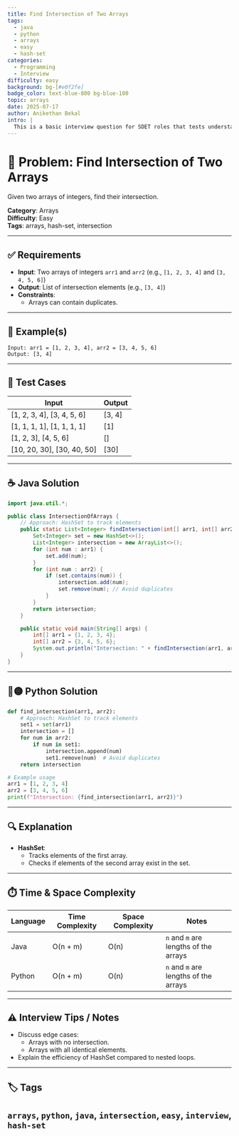 ```yaml
---
title: Find Intersection of Two Arrays
tags:
  - java
  - python
  - arrays
  - easy
  - hash-set
categories:
  - Programming
  - Interview
difficulty: easy
background: bg-[#e0f2fe]
badge_color: text-blue-800 bg-blue-100
topic: arrays
date: 2025-07-17
author: Anikethan Bekal
intro: |
  This is a basic interview question for SDET roles that tests understanding of array manipulation and hash-based techniques.
---
```


# 🧠 Problem: Find Intersection of Two Arrays

Given two arrays of integers, find their intersection.

**Category**: Arrays  
**Difficulty**: Easy  
**Tags**: arrays, hash-set, intersection

---

## ✅ Requirements
- **Input**: Two arrays of integers `arr1` and `arr2` (e.g., `[1, 2, 3, 4]` and `[3, 4, 5, 6]`)
- **Output**: List of intersection elements (e.g., `[3, 4]`)
- **Constraints**:
  - Arrays can contain duplicates.

---

## 🧪 Example(s)
```text
Input: arr1 = [1, 2, 3, 4], arr2 = [3, 4, 5, 6]
Output: [3, 4]
```

---

## 🧪 Test Cases
| Input                          | Output |
|---------------------------------|--------|
| [1, 2, 3, 4], [3, 4, 5, 6]     | [3, 4] |
| [1, 1, 1, 1], [1, 1, 1, 1]     | [1]    |
| [1, 2, 3], [4, 5, 6]           | []     |
| [10, 20, 30], [30, 40, 50]     | [30]   |

---

## ☕ Java Solution
```java
import java.util.*;

public class IntersectionOfArrays {
    // Approach: HashSet to track elements
    public static List<Integer> findIntersection(int[] arr1, int[] arr2) {
        Set<Integer> set = new HashSet<>();
        List<Integer> intersection = new ArrayList<>();
        for (int num : arr1) {
            set.add(num);
        }
        for (int num : arr2) {
            if (set.contains(num)) {
                intersection.add(num);
                set.remove(num); // Avoid duplicates
            }
        }
        return intersection;
    }

    public static void main(String[] args) {
        int[] arr1 = {1, 2, 3, 4};
        int[] arr2 = {3, 4, 5, 6};
        System.out.println("Intersection: " + findIntersection(arr1, arr2));
    }
}
```

---

## 🔵🟡 Python Solution
```python
def find_intersection(arr1, arr2):
    # Approach: HashSet to track elements
    set1 = set(arr1)
    intersection = []
    for num in arr2:
        if num in set1:
            intersection.append(num)
            set1.remove(num)  # Avoid duplicates
    return intersection

# Example usage
arr1 = [1, 2, 3, 4]
arr2 = [3, 4, 5, 6]
print(f"Intersection: {find_intersection(arr1, arr2)}")
```

---

## 🔍 Explanation
- **HashSet**:
  - Tracks elements of the first array.
  - Checks if elements of the second array exist in the set.

---

## ⏱️ Time & Space Complexity
| Language | Time Complexity | Space Complexity | Notes |
|----------|-----------------|------------------|-------|
| Java     | O(n + m)        | O(n)             | `n` and `m` are lengths of the arrays |
| Python   | O(n + m)        | O(n)             | `n` and `m` are lengths of the arrays |

---

## ⚠️ Interview Tips / Notes
- Discuss edge cases:
  - Arrays with no intersection.
  - Arrays with all identical elements.
- Explain the efficiency of HashSet compared to nested loops.

---

## 🏷 Tags
`arrays`, `python`, `java`, `intersection`, `easy`, `interview`, `hash-set`
---
